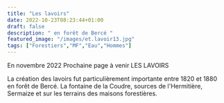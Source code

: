 ```yaml
---
title: "Les lavoirs"
date: 2022-10-23T08:23:44+01:00
draft: false
description: " en forêt de Bercé "
featured_image: "/images/et.lavoir13.jpg"
tags: ["Forestiers","MF","Eau","Hommes"]
---
```




En novembre 2022
Prochaine page à venir
LES LAVOIRS

La création des lavoirs fut particulièrement importante entre 1820 et 1880 en forêt de Bercé. La fontaine de la Coudre, sources de l'Hermitière, Sermaize et sur les terrains des maisons forestières.

